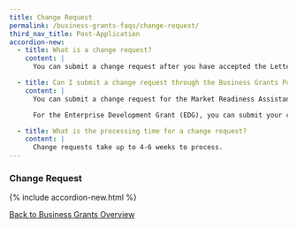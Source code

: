 ```yaml
---
title: Change Request
permalink: /business-grants-faqs/change-request/
third_nav_title: Post-Application
accordion-new:
  - title: What is a change request?
    content: |
      You can submit a change request after you have accepted the Letter Of Offer for a grant and before you have made a claim.Change requests include changes to the project duration, change in project scope and an increase in the funding amount.

  - title: Can I submit a change request through the Business Grants Portal?
    content: |
      You can submit a change request for the Market Readiness Assistance (MRA) and Business Improvement Fund (STB). If you need to make changes to your approved Productivity Solutions Grant (PSG) application, you can do so when you submit your claims.

      For the Enterprise Development Grant (EDG), you can submit your change request through the [ESG Portal](https://grantportal.enterprisesg.gov.sg/spring/pages/login.aspx){:target="_blank"}.

  - title: What is the processing time for a change request?
    content: |
      Change requests take up to 4-6 weeks to process.
---
```


### Change Request

{% include accordion-new.html %}

[Back to Business Grants Overview](/business-grants-portal/)
